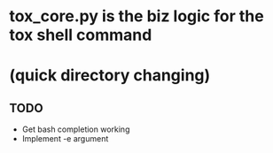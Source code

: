 # tox_core.py is the biz logic for the tox shell command
#  (quick directory changing)


## TODO
* Get bash completion working
* Implement -e argument
